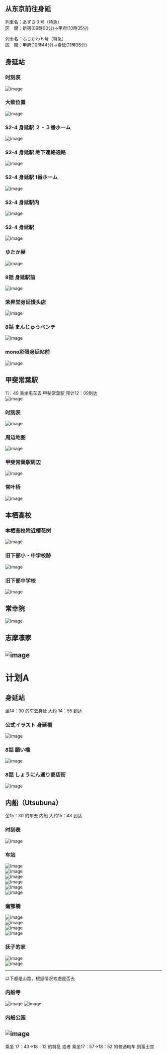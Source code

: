 ## 从东京前往身延
列車名：あずさ９号（特急）  
区　間：新宿(09時00分)→甲府(10時35分)  

列車名：ふじかわ６号（特急）  
区　間：甲府(10時44分)→身延(11時36分)  

## 身延站
### 时刻表
![image](https://github.com/user-attachments/assets/997f5bf7-bf1c-4c08-ad2c-5fd64d4ac1e0)

### 大致位置
![image](https://github.com/user-attachments/assets/0852d9fd-efc6-480b-ae5d-8d351872ba54)

### S2-4 身延駅 ２・３番ホーム
![image](https://github.com/user-attachments/assets/d73dac41-cf9e-461f-8e8d-6f13d32cc4ae)  

### S2-4 身延駅 地下連絡通路
![image](https://github.com/user-attachments/assets/db07d230-a479-40c9-9054-b2a9e7d681c4)

### S2-4 身延駅 1番ホーム
![image](https://github.com/user-attachments/assets/1e2918ed-a7d0-457b-963f-3829f3023022)

### S2-4 身延駅内
![image](https://github.com/user-attachments/assets/245840bc-74cf-4780-b33c-ff3feb53db03)

### S2-4 身延駅
![image](https://github.com/user-attachments/assets/3a060051-f252-4bcc-8144-529cfdaacdf7)

### ゆたか屋
![image](https://github.com/user-attachments/assets/06de513e-d518-48dc-af24-666231bf1a46)

### 8話 身延駅前
![image](https://github.com/user-attachments/assets/a4b1324b-705b-45cb-8dc4-05f408c3fb69)

### 荣昇堂身延馒头店
![image](https://github.com/user-attachments/assets/6f8ad4cb-cf57-41d6-95f4-7e30236ff7c3)

### 8話 まんじゅうベンチ
![image](https://github.com/user-attachments/assets/e369974d-472e-4382-b226-9d98f884083d)

### mono彩蛋身延站前
![image](https://github.com/user-attachments/assets/6fda596a-6836-4d79-a784-994ab8c6b1f9)

## 甲斐常葉駅
11：49 乘坐电车去 甲斐常葉駅  预计12：09到达  
![image](https://github.com/user-attachments/assets/9ce88fc7-0e34-42e8-bcb0-ee94081d8ca6)

### 时刻表
![image](https://github.com/user-attachments/assets/3da0c502-1ba0-4b0b-b971-1eb2f0ab5ea1)

### 周边地图
![image](https://github.com/user-attachments/assets/51ecb392-4f5c-401d-b5e1-e62ab8d5069b)

### 甲斐常葉駅周辺
![image](https://github.com/user-attachments/assets/4753ba26-8c4c-4c6a-8ca0-1845804d4958)

### 常叶桥
![image](https://github.com/user-attachments/assets/ef6ed9ab-ee9c-418f-990d-3faf0ab6e7aa)

## 本栖高校

### 本栖高校附近樱花树
![image](https://github.com/user-attachments/assets/ea2ae5a2-8f82-4a99-a7f4-8833442af539)

### 旧下部小・中学校跡
![image](https://github.com/user-attachments/assets/5a0838b7-3754-4b15-9fb4-52ad7b726125)

### 旧下部中学校
![image](https://github.com/user-attachments/assets/a6f34108-a9e2-4169-9b8f-d540323bb6fa)

## 常幸院
![image](https://github.com/user-attachments/assets/3df26091-d2c5-4da3-8f30-8675e792498a)

## 志摩凛家

![image](https://github.com/user-attachments/assets/dcd0e6c4-ac86-4f79-ac90-fa21b336d760)
---
# 计划A
## 身延站
坐14：30 的车去身延 大约 14：55 到达
### 公式イラスト 身延橋
![image](https://github.com/user-attachments/assets/c3c1851c-1806-4b52-828c-68aa2f841081)

### 8話 願い橋
![image](https://github.com/user-attachments/assets/ea8a5837-7ba0-4ee6-9665-20eb791ddea8)

### 8話 しょうにん通り商店街
![image](https://github.com/user-attachments/assets/4363f8a0-3c9a-45c7-ba9f-987c24d2b889)

## 内船（Utsubuna）
坐15：30 的车去 内船 大约15：43 到达
### 时刻表
![image](https://github.com/user-attachments/assets/19c4f947-8a88-459c-a8aa-a630afaa1cd6)

### 车站
![image](https://github.com/user-attachments/assets/9aca3fce-4593-486e-965f-f7cfa05b4a18)  
![image](https://github.com/user-attachments/assets/da15dd9a-fd41-479f-bb97-29e62b5b169e)  
![image](https://github.com/user-attachments/assets/a126af98-e73f-48b0-a5a8-6c72dc83b818)  
![image](https://github.com/user-attachments/assets/43d74572-650f-4306-a70e-7c017566b53e)  
![image](https://github.com/user-attachments/assets/26e93f53-6917-4214-9533-ea7ec8405ba4)  
![image](https://github.com/user-attachments/assets/c7a85ead-bcac-4fbc-bb6a-20b48547624b)  

### 南部橋
![image](https://github.com/user-attachments/assets/02e7de83-2de5-4276-8780-6ad9c319c9a7)  
![image](https://github.com/user-attachments/assets/d29655df-3faf-4c10-81d6-fa81ee7b58f7)  
![image](https://github.com/user-attachments/assets/aaa2641c-623d-4062-b390-9a76f782de78)  
![image](https://github.com/user-attachments/assets/694d102f-20aa-4803-a8b5-98bae00fc7f8)

### 抚子的家
![image](https://github.com/user-attachments/assets/6543eee0-33c7-405b-82a1-66c7d395add1)  
![image](https://github.com/user-attachments/assets/b2e01d8e-c92c-43be-b8bc-d6df5e0a6c7d)  

---
以下都是山路，根据情况考虑是否去  
### 内船寺
![image](https://github.com/user-attachments/assets/ba94a2c2-c33e-43e4-afc4-b67ce5cd460a)
![image](https://github.com/user-attachments/assets/62a7985d-7c98-4cd1-9f80-972fd59af822)

### 内船公园
![image](https://github.com/user-attachments/assets/23094bff-2575-46b3-91a0-dfed6e768f02)
---

乘坐 17：43->18：12 的特急 或者 乘坐17：57->18：52 的普通电车 到富士宫


